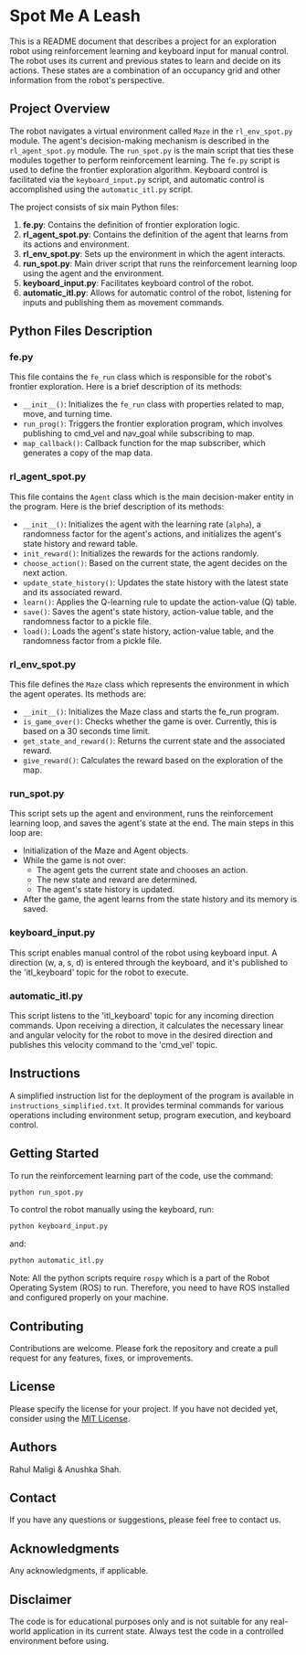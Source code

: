 # Spot Me A Leash

This is a README document that describes a project for an exploration robot using reinforcement learning and keyboard input for manual control. The robot uses its current and previous states to learn and decide on its actions. These states are a combination of an occupancy grid and other information from the robot's perspective.

## Project Overview

The robot navigates a virtual environment called `Maze` in the `rl_env_spot.py` module. The agent's decision-making mechanism is described in the `rl_agent_spot.py` module. The `run_spot.py` is the main script that ties these modules together to perform reinforcement learning. The `fe.py` script is used to define the frontier exploration algorithm. Keyboard control is facilitated via the `keyboard_input.py` script, and automatic control is accomplished using the `automatic_itl.py` script.

The project consists of six main Python files:

1. **fe.py**: Contains the definition of frontier exploration logic.
2. **rl_agent_spot.py**: Contains the definition of the agent that learns from its actions and environment.
3. **rl_env_spot.py**: Sets up the environment in which the agent interacts.
4. **run_spot.py**: Main driver script that runs the reinforcement learning loop using the agent and the environment.
5. **keyboard_input.py**: Facilitates keyboard control of the robot.
6. **automatic_itl.py**: Allows for automatic control of the robot, listening for inputs and publishing them as movement commands.

## Python Files Description

### fe.py

This file contains the `fe_run` class which is responsible for the robot's frontier exploration. Here is a brief description of its methods:

- `__init__()`: Initializes the `fe_run` class with properties related to map, move, and turning time.
- `run_prog()`: Triggers the frontier exploration program, which involves publishing to cmd_vel and nav_goal while subscribing to map.
- `map_callback()`: Callback function for the map subscriber, which generates a copy of the map data.

### rl_agent_spot.py

This file contains the `Agent` class which is the main decision-maker entity in the program. Here is the brief description of its methods:

- `__init__()`: Initializes the agent with the learning rate (`alpha`), a randomness factor for the agent's actions, and initializes the agent's state history and reward table.
- `init_reward()`: Initializes the rewards for the actions randomly.
- `choose_action()`: Based on the current state, the agent decides on the next action.
- `update_state_history()`: Updates the state history with the latest state and its associated reward.
- `learn()`: Applies the Q-learning rule to update the action-value (Q) table.
- `save()`: Saves the agent's state history, action-value table, and the randomness factor to a pickle file.
- `load()`: Loads the agent's state history, action-value table, and the randomness factor from a pickle file.

### rl_env_spot.py

This file defines the `Maze` class which represents the environment in which the agent operates. Its methods are:

- `__init__()`: Initializes the Maze class and starts the fe_run program.
- `is_game_over()`: Checks whether the game is over. Currently, this is based on a 30 seconds time limit.
- `get_state_and_reward()`: Returns the current state and the associated reward.
- `give_reward()`: Calculates the reward based on the exploration of the map.

### run_spot.py

This script sets up the agent and environment, runs the reinforcement learning loop, and saves the agent's state at the end. The main steps in this loop are:

- Initialization of the Maze and Agent objects.
- While the game is not over:
  - The agent gets the current state and chooses an action.
  - The new state and reward are determined.
  - The agent's state history is updated.
- After the game, the agent learns from the state history and its memory is saved.

### keyboard_input.py

This script enables manual control of the robot using keyboard input. A direction (w, a, s, d) is entered through the keyboard, and it's published to the 'itl_keyboard' topic for the robot to execute.

### automatic_itl.py

This script listens to the 'itl_keyboard' topic for any incoming direction commands. Upon receiving a direction, it calculates the necessary linear and angular velocity for the robot to move in the desired direction and publishes this velocity command to the 'cmd_vel' topic.

## Instructions

A simplified instruction list for the deployment of the program is available in `instructions_simplified.txt`. It provides terminal commands for various operations including environment setup, program execution, and keyboard control.

## Getting Started

To run the reinforcement learning part of the code, use the command:

```bash
python run_spot.py
```

To control the robot manually using the keyboard, run:

```bash
python keyboard_input.py
```

and:

```bash
python automatic_itl.py
```

Note: All the python scripts require `rospy` which is a part of the Robot Operating System (ROS) to run. Therefore, you need to have ROS installed and configured properly on your machine.
## Contributing

Contributions are welcome. Please fork the repository and create a pull request for any features, fixes, or improvements.

## License

Please specify the license for your project. If you have not decided yet, consider using the [MIT License](https://opensource.org/licenses/MIT).

## Authors

Rahul Maligi & Anushka Shah.

## Contact

If you have any questions or suggestions, please feel free to contact us.

## Acknowledgments

Any acknowledgments, if applicable.

## Disclaimer

The code is for educational purposes only and is not suitable for any real-world application in its current state. Always test the code in a controlled environment before using.
